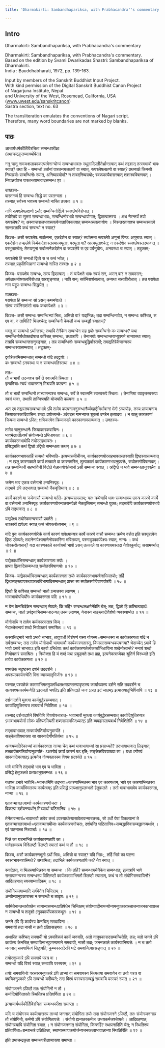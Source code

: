 ```yaml
---
title: 'Dharmakirti: Sambandhapariksa, with Prabhacandra''s commentary'

---
```

## Intro
  
  
  
  
Dharmakirti: Sambandhapariksa, with Prabhacandra's commentary  
  
  
  
  
Dharmakirti: Sambandhapariksa, with Prabhacandra's commentary.  
Based on the edition by Svami Dwarikadas Shastri: Sambandhapariksa of Dharmakirti.  
India : Bauddhabharati, 1972, pp. 139-163.  
  
  
Input by members of the Sanskrit Buddhist Input Project.  
With kind permission of the Digital Sanskrit Buddhist Canon Project  
of Nagarjuna Institute, Nepal  
and University of the West, Rosemead, California, USA  
(www.uwest.edu/sanskritcanon)  
Sastra section, text no. 63  
  
  
The transliteration emulates the conventions of Nagari script.  
Therefore, many word boundaries are not marked by blanks.  
  
  
  
  


## पाठः
  
  
  
  
  
  
आचार्यधर्मकीर्तिविरचिता सम्बन्धपरीक्षा  
(प्रभाचन्द्रकृतव्याख्योपेता)  
  
ननु चाणू नामयःशलाकाकल्पत्वेनान्योन्यं सम्बन्धाभावतः स्थूलादिप्रतीतेर्भ्रान्तत्वात् कथं तद्वशात् तत्स्वभावो भावः स्यात्? तथा हि - सम्बन्धो ऽर्थानां पारतन्त्र्यलक्षणो वा स्यात्, रूपश्लेषलक्षणो वा स्यात्? प्रथमपक्षे किमसौ निष्पन्नयोः सम्बन्धिनोः स्यात्, अनिष्पन्नयोर्वा? न तावदनिष्पन्नयोः; स्वरूपस्यैवासत्त्वात् शशाश्वविषाणवत् । निष्पन्नयोश्च पारतन्त्र्याभावादसम्बन्ध एव ।  
  
उक्तञ्च-  
पारतन्त्र्यं हि सम्बन्धः सिद्धे का परतन्त्रता ।  
तस्मात् सर्वस्य भावस्य सम्बन्धो नास्ति तत्त्वतः ॥ १ ॥  
  
नापि रूपश्लेषलक्षणो ऽसौ; सम्बन्धिनोर्द्वित्वे रूपश्लेषविरोधात् ।  
तयोरैक्ये वा सुतरां सम्बन्धाभावः, सम्बन्धिनोरभावे सम्बन्धायोगात्; द्विष्ठत्वात्तस्य । अथ नैरन्तर्यं तयो रूपश्लेषः? न; अस्यान्तरालभावरूपत्वेनातात्त्विकत्वात् सम्बन्धरूपत्वायोगः । निरन्तरतायाश्च सम्बन्धरूपत्वे सान्तरतापि कथं सम्बन्धो न स्यात्?  
  
किञ्च- असौ रूपश्लेषः सर्वात्मना, एकदेशेन वा स्यात्? सर्वात्मना रूपश्लेषे अणूनां पिण्डः अणुमात्रः स्यात् । एकदेशेन तच्छलेषे किमेकदेशास्तस्यात्मभूताः, परभूता वा? आत्मभूताश्चेत्; न एकदेशेन रूपश्लेषस्तदभावात् । परभूताश्चेत्; तैरप्यणूनां सर्वात्मनैकदेशेन वा रूपश्लेषे स एव पर्यनुयोगः, अनवस्था च स्यात् । तदुक्तम्-  
  
रूपश्लेषो हि सम्बधो द्वित्वे स च कथं भवेत् ।  
तस्मात् प्रकृतिभिन्नानां सम्बन्धो नास्ति तत्त्वतः ॥ २ ॥  
  
किञ्च- परापक्षैव सम्बन्धः, तस्य द्विष्ठत्वात् । तं चापेक्षते भावः स्वयं सन्, असन् वा? न तावदसन्; अपेक्षाधर्माश्रयत्वविरोधात् खरशृङ्गवत् । नापि सन्; सर्वनिराशंसत्वात्, अन्यथा सत्त्वविरोधात् । तन्न परापेक्षा नाम यद्रूपः सम्बन्धः सिद्ध्येत् ।  
  
उक्तञ्च-  
परापेक्षा हि सम्बन्धः सो ऽसन् कथमपेक्षते ।  
संश्च सर्वनिराशंसो भावः कथमपेक्षते ॥ ३ ॥  
  
किञ्च- असौ सम्बन्धः सम्बन्धिभ्यां भिन्नः, अभिन्नो वा? यद्यभिन्नः; तदा सम्बन्धिनावेव, न सम्बन्धः कश्चित्, स एव वा, न ताविति? भिन्नश्चेत्; सम्बन्धिनौ केवलौ कथं सम्बद्धौ स्याताम्?  
  
भवतु वा सम्बन्धो ऽर्थान्तरम्; तथापि तेनैकेन सम्बन्धेन सह द्वयोः सम्बन्धिनोः कः सम्बन्धः? यथा सम्बन्धिनोर्यथोक्तदोषान्न कश्चित् सम्बन्धः, तथात्रापि । तेनानयोः सम्बन्धान्तराभ्युपगमे चानवस्था स्यात्; तत्रापि सम्बन्धान्तरानुषङ्गात् । तन्न सम्बन्धिनोः सम्बन्धबुद्धिर्वास्तवी; तवद्यतिरेकेणान्यस्य सम्बन्धस्यासम्भवात् । तदुक्तम्-  
  
द्वयोरेकाभिसम्बन्धात् सम्बन्धो यदि तद्द्वयोः ।  
कः सम्बन्धो ऽनवस्था च न सम्बन्धमतिस्तथा ॥ ४ ॥  
  
ततः-  
तौ च भावौ तदन्यश्च सर्वे ते स्वात्मनि स्थिताः ।  
इत्यमिश्राः स्वयं भावास्तान् मिश्रयति कल्पना ॥ ५ ॥  
  
तौ च भावौ सम्बन्धिनौ ताभ्यामन्यश्च सम्बन्धः, सर्वे ते स्वात्मनि स्वस्वरूपे स्थिताः । तेनामिश्रा व्यावृत्तस्वरूपाः स्वयं भावाः, तथापि तान्मिश्रयति योजयति कल्पना ॥ ५ ॥  
  
अत एव तद्वास्तवसम्बन्धाभावे ऽपि तामेव कल्पनामनुरुन्धानैर्व्यवहर्तृभिर्भावानां भेदो ऽन्यापोहः, तस्य प्रत्यायनाय क्रियाकारकादिवाचिनः शब्दाः प्रयोज्यन्ते- ऽदेवदत्त गामभ्याज शुक्लां दण्डेन इत्यादयः । न खलु कारकाणां क्रियया सम्बन्धो ऽस्ति; क्षणिकत्वेन क्रियाकाले कारकाणामसम्भवात् । उक्तञ्च-  
  
तामेव चानुरुन्धानैः क्रियाकारकवाचिनः ।  
भावभेदप्रतीत्यर्थं संयोज्यन्ते ऽभिधायकाः ॥ ६ ॥  
कार्यकारणभावोपि तयोरसहभावतः ।  
प्रसिद्ध्यति कथं द्विष्ठो ऽद्विष्ठे सम्बन्धता कथम् ॥ ७ ॥  
  
कार्यकारणभावस्तर्हि सम्बधो भविष्यति- इत्यप्यसमीचीनम्, कार्यकारणयोरसहभावतस्तस्यापि द्विष्ठस्यासम्भवात् । न खलु कारणकाले कार्यं तत्काले वा कारणमस्ति, तुल्यकालं कार्यकारणभावनुपपत्तेः, सव्येतरगोविषाणवत् । तन्न सम्बन्धिनौ सहभाविनौ विद्येते येन्नानयोर्वर्तमानो ऽसौ सम्बन्धः स्यात् । अद्विष्ठे च भावे सम्बन्धतानुपपन्नैव ॥ ७ ॥  
  
क्रमेण भाव एकत्र वर्त्तमानो ऽन्यनिस्पृहः ।  
तद्भावे ऽपि तद्भावात् सम्बन्धो नैकवृत्तिमान् ॥ ८ ॥  
  
कार्ये कारणे वा क्रमेणासौ सम्बन्धो वर्तते- इत्यप्यसाम्प्रतम्; यतः क्रमेणापि भावः सम्बन्धाख्य एकत्र कारणे कार्ये वा वर्त्तमानो ऽन्यनिस्पृहः कार्यकारणयोरन्यतरानपेक्षो नैकवृत्तिमान् सम्बन्धो युक्तः; तदभावेपि कार्यकारणयोरभावे ऽपि तद्भावात् ॥ ८ ॥  
  
यद्यपेक्ष्य तयोरेकमन्यत्रासौ प्रवर्तते ।  
उपकारी ह्यपेक्ष्यः स्यात् कथं चोपकरोत्यसन् ॥ ९ ॥  
  
यदि पुनः कार्यकारणयोरेकं कार्यं कारणं वापेक्ष्यान्यत्र कार्ये कारणे वासौ सम्बन्धः क्रमेण वर्त्तत इति सस्पृहत्वेन द्विष्ठ एवेष्यते; तदानेनापेक्ष्यमाणेनोपकारिणा भवितव्यम्, यस्मादुपकार्यपेक्ष्यः स्यात्, नान्यः । कथं चोपकरोत्यसन्? यदा कारणकाले कार्याख्यो भावो ऽसन् तत्काले वा कारणाख्यस्तदा नैवोपकुर्याद्; असामर्थ्यात् ॥ ९ ॥  
  
यद्येकार्थाभिसम्बन्धात् कार्यकारणता तयोः ।  
प्राप्ता द्वित्वादिसम्बन्धात् सव्येतरविषाणयोः ॥ १० ॥  
  
किञ्च- यद्येकार्थाभिसम्बन्धात् कार्यकारणता तयोः कार्यकारणभावत्वेनाभिमतयोः; तर्हि द्वित्वसङ्ख्यापरत्वापरत्वविभागादिसम्बन्धात् प्राप्ता सा सव्येतरगोविषाणयोरपि ॥ १० ॥  
  
द्विष्ठो हि कश्चित् सम्बन्धो नातो ऽन्यत्तस्य लक्षणम् ।  
भावाभावोपधिर्योगः कार्यकारणता यदि ॥ ११ ॥  
  
न येन केनचिदेकेन सम्बन्धात् सेष्यते; किं तर्हि? सम्बन्धलक्षणेनैवेति चेत्; तन्न, द्विष्ठो हि कश्चित्पदार्थः सम्बन्धः, नातो ऽर्थद्वयाभिसम्बन्धादन्यत् तस्य लक्षणम्, येनास्य सङ्ख्यादेर्विशेषो व्यवस्थाप्येत ॥ ११ ॥  
  
योगोपाधि न तावेव कर्यकारणतात्र किम् ।  
भेदाच्चेन्नन्वयं शब्दो नियोक्तारं समाश्रितः ॥ १२ ॥  
  
कस्यचिद्भावे भावो ऽभावे चाभावः, तावुपाधी विशेषणं यस्य योगस्य=सम्बन्धस्य स कार्यकारणता यदि न सर्वसम्बन्धः; तदा तावेव योगोपाधी भावाभावौ कार्यकारणतास्तु, किमसत्सम्बन्धकल्पनया? भेदाच्चेत् ऽभावे हि भावो ऽभावे चाभावःऽ इति बहवो ऽभिधेयाः कथं कार्यकारणतेत्येकार्थाभिधायिना शब्देनोच्यन्ते? नन्वयं शब्दो नियोक्तारं समाश्रितः । नियोक्ता हि यं शब्दं यथा प्रयुङ्क्ते तथा प्राह, इत्यनेकत्राप्येका श्रुतिर्न विरुध्यते इति तावेव कार्यकारणता ॥ १२ ॥  
  
पश्यन्नेक मदृष्टस्य दर्शने तददर्शने ।  
अपश्यत्कार्यमन्वेति विना व्याख्यातृभिर्जनः ॥ १३ ॥  
  
यस्मात् पश्यन्नेकं कारणाभिमतमुपलब्धिलक्षणप्राप्तस्यादृष्टस्य कार्याख्यस्य दर्शने सति तददर्शने च सत्यपश्यत्कार्यमन्वेति ऽइदमतो भवतिऽ इति प्रतिपद्यते जनः ऽअत इदं जातम्ऽ इत्याख्यातृभिर्विनापि ॥ १३ ॥  
  
दर्शनादर्शने मुक्त्वा कार्यबुद्धेरसम्भवात् ।  
कार्यादिश्रुतिरप्यत्र लाघवार्थ निवेशिता ॥ १४ ॥  
  
तस्माद् दर्शनादर्शने विषयिणि विषयोपचारात्- भावाभावौ मुक्त्वा कार्यबुद्धेरसम्भवात् कार्यादिश्रुतिरप्यत्र ऽभावाभावयोर्मा लोकः प्रतिपदमियतीं शब्दमालामभिदध्यात्ऽ इति व्यवहारलाघवार्थं निवेशितेति ॥ १४ ॥  
  
तद्भावाभावात् तत्कार्यगतिर्याप्यनुवर्ण्यते ।  
सङ्केतविषयाख्या सा सास्नादेर्गोगतिर्यथा ॥ १५ ॥  
  
अन्वयव्यतिरेकाभ्यां कार्यकारणता नान्या चेत् कथं भावाभावाभ्यां सा प्रसाध्यते? तदभावाभावात् लिङ्गात् तत्कार्यतागतिर्याप्यनुवर्ण्यते- ऽअस्येदं कार्यं कारणं चऽ इति; सङ्केतविषयाख्या सा । यथा ऽगौरयं सास्नादिमत्त्वात्ऽ इत्यनेन गोव्यवहारस्य विषयः प्रदर्श्यते ॥ १५ ॥  
  
भावे भाविनि तद्भावो भाव एव च भाविता ।  
प्रसिद्धे हेतुफलते प्रत्यक्षानुपलम्भतः ॥ १६ ॥  
  
यतश्च ऽभावे भाविनि=भवनधर्मिणि तद्भावः=कारणाभिमतस्य भाव एव कारणत्वम्, भावे एव कारणाभिमतस्य भाविता कार्याभिमतस्य कार्यत्वम्ऽ इति प्रसिद्धे प्रत्यक्षानुपलम्भतो हेतुफलते । ततो भावाभावावेव कार्यकारणता, नान्या ॥ १६ ॥  
  
एतावन्मात्रतत्त्वार्थाः कार्यकारणगोचराः ।  
विकल्पा दर्शयन्त्यर्थान् मिथ्यार्था घटितानिव ॥ १७ ॥  
  
तेनैतावन्मात्रं=भावाभावौ तावेव तत्त्वं ऽयस्यार्थस्यासावेतावन्मात्रतत्त्वः, सो ऽर्थो येषां विकल्पानां ते एतावन्मात्रतत्त्वार्थाः=एतावन्मात्रबीजाः कार्यकारणगोचराः, दर्शयन्ति घटितानिव=सम्बद्धानिवासम्बद्धानप्यर्थान् । एवं घटनाच्च मिथ्यार्थाः ॥ १७ ॥  
  
भिन्ने का घटनाभिन्ने कार्यकारणतापि का ।  
भावेह्यन्यस्य विश्लिष्टौ श्लिष्टौ स्यातां कथं च तौ ॥ १८ ॥  
  
किञ्च, असौ कार्यकारणभूतो ऽर्थो भिन्नः, अभिन्नो वा स्यात्? यदि भिन्नः;, तर्हि भिन्ने का घटना स्वस्वभावव्यवस्थितेः? अथाभिन्नः; तदाभिन्ने कार्यकारणतापि का? नैव स्यात् ।  
  
स्यादेतत्, न भिन्नस्याभिन्नस्य वा सम्बन्धः । किं तर्हि? सम्बन्धाख्येनैकेन सम्बन्धात्; इत्यत्रापि भावे सत्तायामन्यस्य सम्बन्धस्य विश्लिष्टौ कार्यकारणाभिमतौ श्लिष्टौ स्याताम्, कथं च तौ संयोगिसमवायिनौ? आदिग्रहणात् स्वस्वाम्यादिकम् ॥ १८ ॥  
  
संयोगिसमवाय्यादि सर्वमेतेन चिन्तितम् ।  
अन्योन्यानुपकाराच्च न सम्बन्धी च तादृशः ॥ १९ ॥  
  
सर्वमेतेनान्तन्तरोक्तेन सामान्यसम्बन्धप्रतिषेधेन चिन्तितम् संयोग्यादीनामन्योन्यमनुपकाराच्चाजन्यजनकभावाच्च न सम्बन्धी च तादृशो ऽनुपकार्योपकारकभूतः ॥ १९ ॥  
  
जनने ऽपि हि कार्यस्य केनचित् समवायिना ।  
समवायी तदा नासौ न ततो ऽतिप्रसङ्गतः ॥ २० ॥  
  
अथास्ति कश्चित् समवायी यो ऽवयविरूपं कार्यं जनयति, अतो नानुपकारादसम्बन्धितेति; तन्न; यतो जनने ऽपि कार्यस्य केनचित् समवायिनाभ्युपगम्यमाने समवायी, नासौ तदा; जननकाले कार्यस्यानिष्पत्तेः । न च ततो जननात् समवायित्वं सिद्ध्यति; कुम्भकारादेरपि घटे समवायित्वप्रसङ्गात् ॥ २० ॥  
  
तयोरनुपकारे ऽपि समवाये परत्र वा ।  
सम्बन्धो यदि विश्वं स्यात् समवायि परस्परम् ॥ २१ ॥  
  
तयोः समवायिनोः परस्परमनुपकारे ऽपि ताभ्यां वा समवायस्य नित्यतया समवायेन वा तयोः परत्र वा क्वचिदनुपकारे ऽपि सम्बन्धो यदीष्यते; तदा विश्वं परस्परासम्बद्धं समवायि परस्परं स्यात् ॥ २१ ॥  
  
संयोगजनने ऽपिष्टौ ततः संयोगिनौ न तौ ।  
कर्मादियोगितापत्तेः स्थितिश्च प्रतिवर्णिता ॥ २२ ॥  
  
इत्याचार्यधर्मकीर्तिविरचिता सम्बन्धपरीक्षा समाप्ता ।  
  
यदि च संयोगस्य कार्यत्वात्तस्य ताभ्यां जननात् संयोगिता तयोः तदा संयोगजनने ऽपिष्टौ, ततः संयोगजननान्न तौ संयोगिनौ, कर्मणो ऽपि संयोगितापत्तेः । संयोगो ह्यन्यतरकर्मजः उभयकर्मजश्चेष्यते । आदिग्रहणात् संयोगस्यापि संयोगिता स्यात् । न संयोगजननात् संयोगिता, किन्तर्हि? स्थापनादिति चेत्; न स्थितिश्च प्रतिवर्णिता=ग्रन्थान्तरे प्रतिक्षिप्ता, स्थाप्यस्थापकयोर्जन्यजनकत्वाभावान्नान्या स्थितिरिति ॥ २२ ॥  
  
इति प्रभाचन्द्रकृता सम्बन्धपरीक्षाव्याख्या समाप्ता ।  
  
  
  
